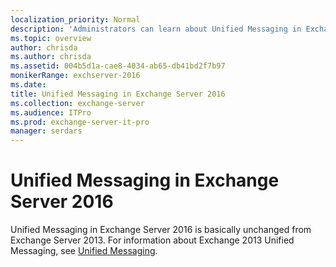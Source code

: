 ```yaml
---
localization_priority: Normal
description: 'Administrators can learn about Unified Messaging in Exchange Server 2016.'
ms.topic: overview
author: chrisda
ms.author: chrisda
ms.assetid: 004b5d1a-cae8-4034-ab65-db41bd2f7b97
monikerRange: exchserver-2016
ms.date:
title: Unified Messaging in Exchange Server 2016
ms.collection: exchange-server
ms.audience: ITPro
ms.prod: exchange-server-it-pro
manager: serdars
---
```


# Unified Messaging in Exchange Server 2016

Unified Messaging in Exchange Server 2016 is basically unchanged from Exchange Server 2013. For information about Exchange 2013 Unified Messaging, see [Unified Messaging](https://docs.microsoft.com/Exchange/unified-messaging-exchange-2013-help).
